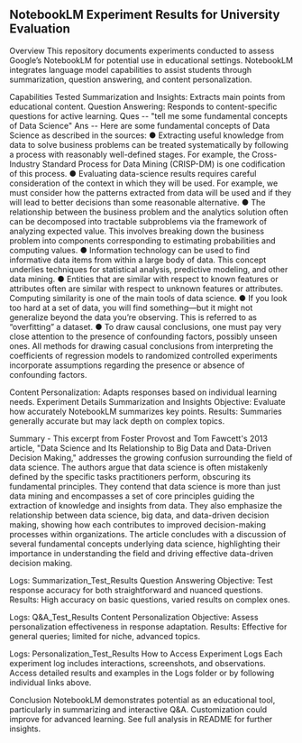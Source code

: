## NotebookLM Experiment Results for University Evaluation
Overview
This repository documents experiments conducted to assess Google’s NotebookLM for potential use in educational settings. NotebookLM integrates language model capabilities to assist students through summarization, question answering, and content personalization.

Capabilities Tested
Summarization and Insights: Extracts main points from educational content.
Question Answering: Responds to content-specific questions for active learning.
Ques -- "tell me some fundamental concepts of Data Science"
Ans -- Here are some fundamental concepts of Data Science as described in the sources:
● Extracting useful knowledge from data to solve business problems can be treated systematically by following a process with reasonably well-defined stages. For example, the Cross-Industry Standard Process for Data Mining (CRISP-DM) is one codification of this process.
● Evaluating data-science results requires careful consideration of the context in which they will be used. For example, we must consider how the patterns extracted from data will be used and if they will lead to better decisions than some reasonable alternative.
● The relationship between the business problem and the analytics solution often can be decomposed into tractable subproblems via the framework of analyzing expected value. This involves breaking down the business problem into components corresponding to estimating probabilities and computing values.
● Information technology can be used to find informative data items from within a large body of data. This concept underlies techniques for statistical analysis, predictive modeling, and other data mining.
● Entities that are similar with respect to known features or attributes often are similar with respect to unknown features or attributes. Computing similarity is one of the main tools of data science.
● If you look too hard at a set of data, you will find something—but it might not generalize beyond the data you’re observing. This is referred to as “overfitting” a dataset.
● To draw causal conclusions, one must pay very close attention to the presence of confounding factors, possibly unseen ones. All methods for drawing casual conclusions from interpreting the coefficients of regression models to randomized controlled experiments incorporate assumptions regarding the presence or absence of confounding factors.


Content Personalization: Adapts responses based on individual learning needs.
Experiment Details
Summarization and Insights
Objective: Evaluate how accurately NotebookLM summarizes key points.
Results: Summaries generally accurate but may lack depth on complex topics.

Summary - This excerpt from Foster Provost and Tom Fawcett's 2013 article, "Data Science and Its Relationship to Big Data and Data-Driven Decision Making," addresses the growing confusion surrounding the field of data science. The authors argue that data science is often mistakenly defined by the specific tasks practitioners perform, obscuring its fundamental principles. They contend that data science is more than just data mining and encompasses a set of core principles guiding the extraction of knowledge and insights from data. They also emphasize the relationship between data science, big data, and data-driven decision making, showing how each contributes to improved decision-making processes within organizations. The article concludes with a discussion of several fundamental concepts underlying data science, highlighting their importance in understanding the field and driving effective data-driven decision making.


Logs: Summarization_Test_Results
Question Answering
Objective: Test response accuracy for both straightforward and nuanced questions.
Results: High accuracy on basic questions, varied results on complex ones.

Logs: Q&A_Test_Results
Content Personalization
Objective: Assess personalization effectiveness in response adaptation.
Results: Effective for general queries; limited for niche, advanced topics.

Logs: Personalization_Test_Results
How to Access Experiment Logs
Each experiment log includes interactions, screenshots, and observations. Access detailed results and examples in the Logs folder or by following individual links above.

Conclusion
NotebookLM demonstrates potential as an educational tool, particularly in summarizing and interactive Q&A. Customization could improve for advanced learning. See full analysis in README for further insights.

